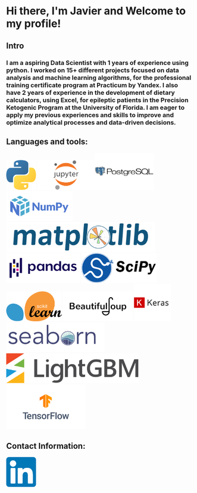 # Hi there, I'm Javier and Welcome to my profile!    

## Intro

### I am a aspiring Data Scientist with 1 years of experience using python. I worked on 15+ different projects focused on data analysis and machine learning algorithms, for the professional training certificate program at Practicum by Yandex. I also have 2 years of experience in the development of dietary calculators, using Excel, for epileptic patients in the Precision Ketogenic Program at the University of Florida. I am eager to apply my previous experiences and skills to improve and optimize analytical processes and data-driven decisions. 

## Languages and tools: 

<img src="python_logo.png" height = 80> <img src="jupyter_logo.png" height = 80><img src="postgre_logo.png" height = 100> <img src="numpy_logo.png" height = 80> <img src="matplot_logo.png" height = 80> <img src="Pandas_logo.png" height = 80> <img src="scipy_logo.pgn.png" height = 80> <img src="scikit_logo.png" height = 80> <img src="beutiful_soup_logo.png" height = 80> <img src="keras.png" height = 100> <img src="seaborn_logo.png" height = 80> <img src="light_gbm_logo.png" height = 80> <img src="tensorflow_logo.png" height = 120> 


## Contact Information: 
[<img src="linkedIn_logo.png" height = 80>](https://www.linkedin.com/in/jmorenoflores/)
